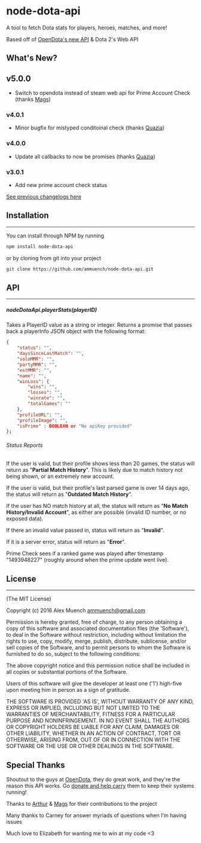 # node-dota-api
A tool to fetch Dota stats for players, heroes, matches, and more!

Based off of [OpenDota's new API](https://docs.opendota.com/) & Dota 2's Web API

## What's New? ##

## v5.0.0

- Switch to opendota instead of steam web api for Prime Account Check (thanks [Mags](https://github.com/ammuench/node-dota-api/pull/5))

### v4.0.1

- Minor bugfix for mistyped conditoinal check (thanks [Quazia](https://github.com/ammuench/node-dota-api/pull/4))

### v4.0.0

- Update all callbacks to now be promises (thanks [Quazia](https://github.com/ammuench/node-dota-api/pull/3))

### v3.0.1

- Add new prime account check status

[See previous changelogs here](https://github.com/ammuench/node-dota-api/blob/master/CHANGELOG.md)


## Installation ##
------

You can install through NPM by running
```bash
npm install node-dota-api
```

or by cloning from git into your project
```bash
git clone https://github.com/ammuench/node-dota-api.git
```

## API ##
------
##### nodeDotaApi.playerStats(*playerID*)
Takes a PlayerID value as a string or integer. Returns a promise that passes back a playerInfo JSON object with the following format:
```json
{
    "status": "",
    "daysSinceLastMatch": "",
    "soloMMR": "",
    "partyMMR": "",
    "estMMR": "",
    "name": "",
    "winLoss": {
        "wins": "",
        "losses": "",
        "winrate": "",
        "totalGames": ""
    },
    "profileURL": "",
    "profileImage": "",
    "isPrime" : BOOLEAN or "No apiKey provided"
};
```
###### Status Reports

If the user is valid, but their profile shows less than 20 games, the status will return as "**Partial Match History**".  This is likely due to match history not being shown, or an extremely new account.

If the user is valid, but their profile's last parsed game is over 14 days ago, the status will return as "**Outdated Match History**".

If the user has NO match history at all, the status will return as "**No Match History/Invalid Account**", as either are possible (invalid ID number, or no exposed data).

If there an invalid value passed in, status will return as "**Invalid**". 

If it is a server error, status will return as "**Error**".

Prime Check sees if a ranked game was played after timestamp "1493948227" (roughly around when the prime update went live).

## License ##
-----
(The MIT License)

Copyright (c) 2016 Alex Muench <ammuench@gmail.com>

Permission is hereby granted, free of charge, to any person obtaining a copy of this software and associated documentation files (the 'Software'), to deal in the Software without restriction, including without limitation the rights to use, copy, modify, merge, publish, distribute, sublicense, and/or sell copies of the Software, and to permit persons to whom the Software is furnished to do so, subject to the following conditions:

The above copyright notice and this permission notice shall be included in all copies or substantial portions of the Software.

Users of this software will give the developer at least one ('1') high-five upon meeting him in person as a sign of gratitude.

THE SOFTWARE IS PROVIDED 'AS IS', WITHOUT WARRANTY OF ANY KIND, EXPRESS OR IMPLIED, INCLUDING BUT NOT LIMITED TO THE WARRANTIES OF MERCHANTABILITY, FITNESS FOR A PARTICULAR PURPOSE AND NONINFRINGEMENT. IN NO EVENT SHALL THE AUTHORS OR COPYRIGHT HOLDERS BE LIABLE FOR ANY CLAIM, DAMAGES OR OTHER LIABILITY, WHETHER IN AN ACTION OF CONTRACT, TORT OR OTHERWISE, ARISING FROM, OUT OF OR IN CONNECTION WITH THE SOFTWARE OR THE USE OR OTHER DEALINGS IN THE SOFTWARE.

## Special Thanks ##

Shoutout to the guys at [OpenDota](http://opendota.com), they do great work, and they're the reason this API works.  Go [donate and help carry](https://www.opendota.com/carry) them to keep their systems running!

Thanks to [Arthur](https://github.com/quazia) & [Mags](https://github.com/MichaelMagnoli) for their contributions to the project

Many thanks to Carney for answer myriads of questions when I'm having issues

Much love to Elizabeth for wanting me to win at my code <3

